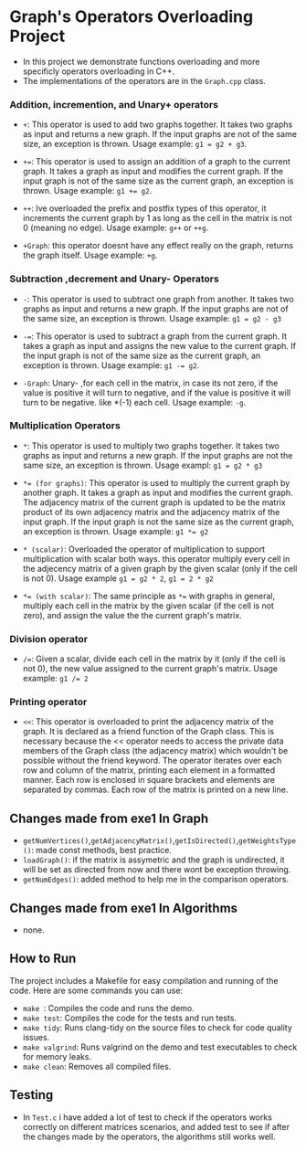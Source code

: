 # Graph's Operators Overloading Project

- In this project we demonstrate functions overloading and more specificly operators overloading in C++. 
- The implementations of the operators are in the `Graph.cpp` class.

### Addition, incremention, and Unary+ operators
- `+`: This operator is used to add two graphs together. It takes two graphs as input and returns a new graph. If the input graphs are not of the same size, an exception is thrown. Usage example: `g1 = g2 + g3`.

- `+=`: This operator is used to assign an addition of a graph to the current graph. It takes a graph as input and modifies the current graph. If the input graph is not of the same size as the current graph, an exception is thrown. Usage example: `g1 += g2`.

- `++`: Ive overloaded the prefix and postfix types of this operator, it increments the current graph by 1 as long as the cell in the matrix is not 0 (meaning no edge). Usage example: `g++` or `++g`.

- `+Graph`: this operator doesnt have any effect really on the graph, returns the graph itself. Usage example: `+g`.

### Subtraction ,decrement and Unary- Operators

- `-`: This operator is used to subtract one graph from another. It takes two graphs as input and returns a new graph. If the input graphs are not of the same size, an exception is thrown. Usage example: `g1 = g2 - g3`

- `-=`: This operator is used to subtract a graph from the current graph. It takes a graph as input and assigns the new value to the current graph. If the input graph is not of the same size as the current graph, an exception is thrown. Usage example: `g1 -= g2`.

- `-Graph`: Unary- ,for each cell in the matrix, in case its not zero, if the value is positive it will turn to negative, and if the value is positive it will turn to be negative. like *(-1) each cell. Usage example: `-g`.

### Multiplication Operators

- `*`: This operator is used to multiply two graphs together. It takes two graphs as input and returns a new graph. If the input graphs are not the same size, an exception is thrown.
Usage exampl: `g1 = g2 * g3`

- `*= (for graphs)`: This operator is used to multiply the current graph by another graph. It takes a graph as input and modifies the current graph. The adjacency matrix of the current graph is updated to be the matrix product of its own adjacency matrix and the adjacency matrix of the input graph. If the input graph is not the same size as the current graph, an exception is thrown. Usage example: `g1 *= g2`

- `* (scalar)`: Overloaded the operator of multiplication to support multiplication with scalar both ways. this operator multiply every cell in the adjecency matrix of a given graph by the given scalar (only if the cell is not 0). Usage example `g1 = g2 * 2`, `g1 = 2 * g2`

- `*= (with scalar)`: The same principle as `*=` with graphs in general, multiply each cell in the matrix by the given scalar (if the cell is not zero), and assign the value the the current graph's matrix.

### Division operator

- `/=`: Given a scalar, divide each cell in the matrix by it (only if the cell is not 0), the new value assigned to the current graph's matrix. Usage example: `g1 /= 2`

### Printing operator

- `<<`: This operator is overloaded to print the adjacency matrix of the graph. It is declared as a friend function of the Graph class. This is necessary because the << operator needs to access the private data members of the Graph class (the adjacency matrix) which wouldn't be possible without the friend keyword. The operator iterates over each row and column of the matrix, printing each element in a formatted manner. Each row is enclosed in square brackets and elements are separated by commas. Each row of the matrix is printed on a new line.


## Changes made from exe1 In Graph
- `getNumVertices()`,`getAdjacencyMatrix()`,`getIsDirected()`,`getWeightsType()`: made const methods, best practice.
- `loadGraph()`: if the matrix is assymetric and the graph is undirected, it will be set as directed from now and there wont be exception throwing.
- `getNumEdges()`: added method to help me in the comparison operators.

## Changes made from exe1 In Algorithms
- none.

## How to Run

The project includes a Makefile for easy compilation and running of the code. Here are some commands you can use:

- `make `: Compiles the code and runs the demo.
- `make test`: Compiles the code for the tests and run tests.
- `make tidy`: Runs clang-tidy on the source files to check for code quality issues.
- `make valgrind`: Runs valgrind on the demo and test executables to check for memory leaks.
- `make clean`: Removes all compiled files.

## Testing

- In `Test.c` i have added a lot of test to check if the operators works correctly on different matrices scenarios, and added test to see if after the changes made by the operators, the algorithms still works well.



